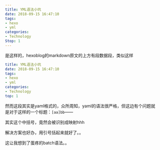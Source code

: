 ```yaml
---
title: YML语法小坑
date: 2018-09-15 16:47:10
tags: 
- hexo
- yml
categories:
- Technology
Stop: 1
---
```


是这样的，hexoblog的markdown原文的上方有段数据段，类似这样

```yaml
title: YML语法小坑
date: 2018-09-15 16:47:10
tags: 
- hexo
- yml
categories:
- Technology
top: 1
```

然而这段其实是yaml格式的，众所周知，yaml的语法很严格，但这边有个问题就是对于这样的一个标题：`[aa]bb`——

其实这个中括号，竟然会被识别成映射hhh

解决方案也好办，用引号括起来就好了。。

这让我想到了蛋疼的batch语法。。